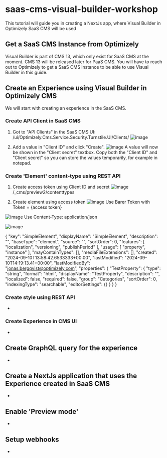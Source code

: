 # saas-cms-visual-builder-workshop
This tutorial will guide you in creating a NextJs app, where Visual Builder in Optimizely SaaS CMS will be used

## Get a SaaS CMS Instance from Optimizely
Visual Builder is part of CMS 13, which only exist for SaaS CMS at the moment. CMS 13 will be released later for PaaS CMS. You will have to reach out to Optimizely to get a SaaS CMS instance to be able to use Visual Builder in this guide.

## Create an Experience using Visual Builder in Optimizely CMS
We will start with creating an experience in the SaaS CMS.

### Create API Client in SaaS CMS
1. Got to "API Clients" in the SaaS CMS UI: /ui/Optimizely.Cms.Service.Security.Turnstile.UI/Clients/
![image](https://github.com/user-attachments/assets/e11ca5be-f6e9-43f9-b297-f37169996206)

2. Add a value in "Client ID" and click "Create".
![image](https://github.com/user-attachments/assets/0bfc8c67-1d5a-4f7e-9ffb-d688077099d7)
A value will now be shown in the "Client secret" textbox. Copy both the "Client ID" and "Client secret" so you can store the values temporarily, for example in notepad.

### Create 'Element' content-type using REST API
1. Create access token using Client ID and secret
![image](https://github.com/user-attachments/assets/aab7f009-aa4d-447a-a242-bdd4687de883)
/_cms/preview2/contenttypes

3. Create element using access token
![image](https://github.com/user-attachments/assets/385c3988-69a4-402e-b921-c7ac840924a6)
Use Barer Token with Token = {access token}

![image](https://github.com/user-attachments/assets/9e029390-78b5-4004-9419-753b4e481312)
Use Content-Type: application/json

![image](https://github.com/user-attachments/assets/7081f17d-6d97-4d3e-b4de-49d9f20cdfc9)

{
    "key": "SimpleElement",
    "displayName": "SimpleElement",
    "description": "",
    "baseType": "element",
    "source": "",
    "sortOrder": 0,
    "features": [
        "localization",
        "versioning",
        "publishPeriod"
    ],
    "usage": [
        "property",
        "instance"
    ],
    "mayContainTypes": [],
    "mediaFileExtensions": [],
    "created": "2024-09-10T13:58:42.6533333+00:00",
    "lastModified": "2024-09-10T14:19:13.41+00:00",
    "lastModifiedBy": "jonas.bergqvist@optimizely.com",
    "properties": {
        "TestProperty": {
            "type": "string",
            "format": "html",
            "displayName": "TestProperty",
            "description": "",
            "localized": false,
            "required": false,
            "group": "Categories",
            "sortOrder": 0,
            "indexingType": "searchable",
            "editorSettings": {}
        }
    }
}


### Create style using REST API
-

### Create Experience in CMS UI
-

## Create GraphQL query for the experience
-

## Create a NextJs application that uses the Experience created in SaaS CMS
-

## Enable 'Preview mode'
-

## Setup webhooks
-

